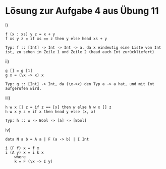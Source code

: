 Lösung zur Aufgabe 4 aus Übung 11
=================================

i)

	f (x : xs) y z = x + y
	f xs y z = if xs == z then y else head xs + y

	Typ: f :: [Int] -> Int -> Int -> a, da x eindeutig eine Liste von Int ist, zu sehen in Zeile 1 und Zeile 2 (head auch Int zurückliefert)
ii)

	g [] = g [1]
	g x = (\x -> x) x

	Typ: g :: [Int] -> Int, da (\x->x) den Typ a -> a hat, und mit Int aufgerufen wird.

iii)

	h w x [] z = if z == [x] then w else h w x [] z
	h w x y z = if x then head y else (x, x)

	Typ: h :: w -> Bool -> [a] -> [Bool]

iv)

	data N a b = A a | F (a -> b) | I Int

	i (F f) x = f x
	i (A y) x = i k x
		where
		k = F (\x -> I y)